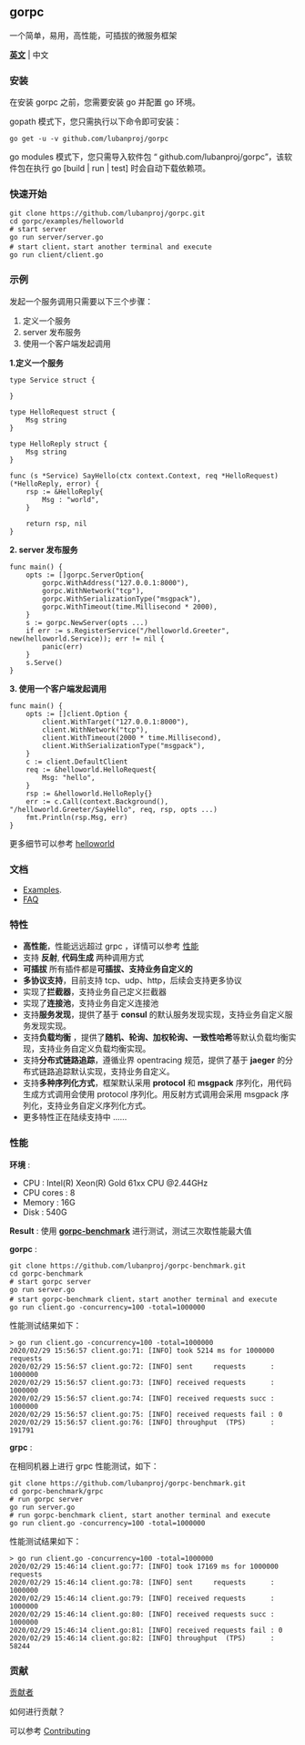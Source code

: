 ## gorpc

一个简单，易用，高性能，可插拔的微服务框架

[**英文**](README.md) | 中文

### 安装

在安装 gorpc 之前，您需要安装 go 并配置 go 环境。

gopath 模式下，您只需执行以下命令即可安装：

```
go get -u -v github.com/lubanproj/gorpc
```

go modules 模式下，您只需导入软件包 “ github.com/lubanproj/gorpc”，该软件包在执行 go [build | run | test] 时会自动下载依赖项。

### 快速开始

```
git clone https://github.com/lubanproj/gorpc.git
cd gorpc/examples/helloworld
# start server
go run server/server.go
# start client，start another terminal and execute
go run client/client.go
```

### 示例

发起一个服务调用只需要以下三个步骤：

1. 定义一个服务
2. server 发布服务
3. 使用一个客户端发起调用

**1.定义一个服务**

```
type Service struct {

}

type HelloRequest struct {
	Msg string
}

type HelloReply struct {
	Msg string
}

func (s *Service) SayHello(ctx context.Context, req *HelloRequest) (*HelloReply, error) {
	rsp := &HelloReply{
		Msg : "world",
	}

	return rsp, nil
}

```

**2. server 发布服务**

```
func main() {
	opts := []gorpc.ServerOption{
		gorpc.WithAddress("127.0.0.1:8000"),
		gorpc.WithNetwork("tcp"),
		gorpc.WithSerializationType("msgpack"),
		gorpc.WithTimeout(time.Millisecond * 2000),
	}
	s := gorpc.NewServer(opts ...)
	if err := s.RegisterService("/helloworld.Greeter", new(helloworld.Service)); err != nil {
		panic(err)
	}
	s.Serve()
}
```

**3. 使用一个客户端发起调用**

```
func main() {
	opts := []client.Option {
		client.WithTarget("127.0.0.1:8000"),
		client.WithNetwork("tcp"),
		client.WithTimeout(2000 * time.Millisecond),
		client.WithSerializationType("msgpack"),
	}
	c := client.DefaultClient
	req := &helloworld.HelloRequest{
		Msg: "hello",
	}
	rsp := &helloworld.HelloReply{}
	err := c.Call(context.Background(), "/helloworld.Greeter/SayHello", req, rsp, opts ...)
	fmt.Println(rsp.Msg, err)
}
```

更多细节可以参考 [helloworld](https://github.com/lubanproj/gorpc/tree/master/examples/helloworld) 


### 文档

- [Examples](https://github.com/lubanproj/gorpc/tree/master/examples).
- [FAQ](https://github.com/lubanproj/gorpc/wiki/FAQ)

### 特性

- **高性能**，性能远远超过 grpc ，详情可以参考 [性能](#Performance)
- 支持 **反射**, **代码生成** 两种调用方式
- **可插拔** 所有插件都是**可插拔、支持业务自定义的**
- **多协议支持**，目前支持 tcp、udp、http，后续会支持更多协议
- 实现了**拦截器**，支持业务自己定义拦截器
- 实现了**连接池**，支持业务自定义连接池
- 支持**服务发现**，提供了基于 **consul** 的默认服务发现实现，支持业务自定义服务发现实现。
- 支持**负载均衡** ，提供了**随机、轮询、加权轮询、一致性哈希**等默认负载均衡实现，支持业务自定义负载均衡实现。
- 支持**分布式链路追踪**，遵循业界 opentracing 规范，提供了基于 **jaeger** 的分布式链路追踪默认实现，支持业务自定义。
- 支持**多种序列化方式**，框架默认采用 **protocol** 和 **msgpack** 序列化，用代码生成方式调用会使用 protocol 序列化。用反射方式调用会采用 msgpack 序列化，支持业务自定义序列化方式。
- 更多特性正在陆续支持中 ......

### <span id="Performance">性能</span>

**环境** :

- CPU : Intel(R) Xeon(R) Gold 61xx CPU @2.44GHz
- CPU cores : 8
- Memory : 16G
- Disk : 540G

**Result** :
使用 [**gorpc-benchmark**](https://github.com/lubanproj/gorpc-benchmark) 进行测试，测试三次取性能最大值

**gorpc** :

```
git clone https://github.com/lubanproj/gorpc-benchmark.git
cd gorpc-benchmark
# start gorpc server
go run server.go
# start gorpc-benchmark client，start another terminal and execute
go run client.go -concurrency=100 -total=1000000
```

性能测试结果如下：

```
> go run client.go -concurrency=100 -total=1000000
2020/02/29 15:56:57 client.go:71: [INFO] took 5214 ms for 1000000 requests
2020/02/29 15:56:57 client.go:72: [INFO] sent     requests      : 1000000
2020/02/29 15:56:57 client.go:73: [INFO] received requests      : 1000000
2020/02/29 15:56:57 client.go:74: [INFO] received requests succ : 1000000
2020/02/29 15:56:57 client.go:75: [INFO] received requests fail : 0
2020/02/29 15:56:57 client.go:76: [INFO] throughput  (TPS)      : 191791
```

**grpc** : 

在相同机器上进行 grpc 性能测试，如下：

```
git clone https://github.com/lubanproj/gorpc-benchmark.git
cd gorpc-benchmark/grpc
# run gorpc server
go run server.go
# run gorpc-benchmark client, start another terminal and execute 
go run client.go -concurrency=100 -total=1000000
```

性能测试结果如下：

```
> go run client.go -concurrency=100 -total=1000000
2020/02/29 15:46:14 client.go:77: [INFO] took 17169 ms for 1000000 requests
2020/02/29 15:46:14 client.go:78: [INFO] sent     requests      : 1000000
2020/02/29 15:46:14 client.go:79: [INFO] received requests      : 1000000
2020/02/29 15:46:14 client.go:80: [INFO] received requests succ : 1000000
2020/02/29 15:46:14 client.go:81: [INFO] received requests fail : 0
2020/02/29 15:46:14 client.go:82: [INFO] throughput  (TPS)      : 58244
```

### 贡献

[贡献者](https://github.com/lubanproj/gorpc/graphs/contributors)

如何进行贡献？

可以参考 [Contributing](https://github.com/lubanproj/gorpc/blob/master/CONTRIBUTING.md)
